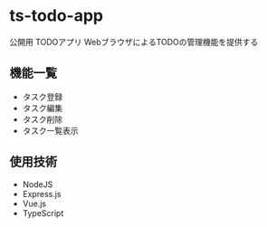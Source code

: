 # ts-todo-app
公開用 TODOアプリ
WebブラウザによるTODOの管理機能を提供する

## 機能一覧
 - タスク登録
 - タスク編集
 - タスク削除
 - タスク一覧表示

## 使用技術
 - NodeJS
 - Express.js
 - Vue.js
 - TypeScript
